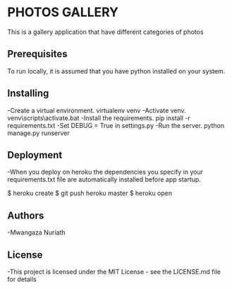 # PHOTOS GALLERY

This is a gallery application that have different categories of photos

## Prerequisites

To run locally, it is assumed that you have python installed on your system.

## Installing

 -Create a virtual environment. virtualenv venv
 -Activate venv. venv\scripts\activate.bat
 -Install the requirements. pip install -r requirements.txt
 -Set DEBUG = True in settings.py
 -Run the server. python manage.py runserver

## Deployment
 -When you deploy on heroku the dependencies you specify in your requirements.txt file are automatically installed before app startup.

 $ heroku create <app-name>
 $ git push heroku master
 $ heroku open

## Authors

 -Mwangaza Nuriath

## License
 -This project is licensed under the MIT License - see the LICENSE.md file for details


